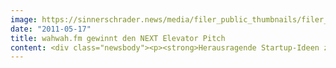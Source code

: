 ```yaml
---
image: https://sinnerschrader.news/media/filer_public_thumbnails/filer_public/d2/0f/d20f8b2f-ca47-4ace-9935-77dff0d2f96a/varfoldersdjk8pxf42x64d8fxslz8jcc8fc0000gnttmpiowdr2__480x288_q85_crop_subsampling-2_upscale.jpg
date: "2011-05-17"
title: wahwah.fm gewinnt den NEXT Elevator Pitch
content: <div class="newsbody"><p><strong>Herausragende Startup-Ideen zum Auftakt der NEXT Conference in Berlin<br/></strong><br/>Das Berliner Startup wahwah.fm hat den Elevator Pitch auf der NEXT Conference gewonnen. Das junge Unternehmen um Gründer Philipp Eibach macht Musik für beliebig viele Liebhaber gemeinsam erlebbar und hat sich gegen insgesamt 60 Mitbewerber durchgesetzt.</p><p>Zwölf Start-ups hatten es über die Hürden der Online-Abstimmung und der Jury-Vorauswahl geschafft. In jeweils fünfminütigen Präsentationen stellten sie sich am Vormittag auf der NEXT Stage den kritischen Blicken und Fragen der Jury – moderiert wurde der Pitch mit professionellem Charme von Hermione Way (The Next Web).</p><p><strong>Trends der digitalen Startup-Szene&#58; Das Netz wird übersichtlicher und persönlicher<br/></strong><br/>Zwei Themen setzten den Rahmen für fast alle der präsentierenden Startups. So widmen sich Unternehmen wie Trust You, Newshype, egoArchive oder joinbox dem sinnvollen Umgang mit der täglichen Datenflut, der heute jeder Internetnutzer ausgesetzt ist. Die Suchmaschine Trust You bietet beispielsweise die Auswertung sämtlicher Hotelbewertungen im Internet nach eigenen Kriterien und erstellt ein universelles Ranking, das auch Social Graphs mit einbezieht.</p><p>Der zweite deutlich erkennbare Trend ist der Vormarsch der location-based Services, dem sich Startups wie storytude, Spoovel oder niriu verschrieben haben. So sollen Internetnutzer zunehmend die Möglichkeit haben, sich in ihrer Stadt oder Nachbarschaft zu vernetzen und per Crowdsourcing gemeinsame Anliegen zu verwirklichen.</p><p><strong>Halalati und wahwah.fm im Finale&#58; wahwah setzt sich durch<br/></strong><br/>Nach dem Pitch folgte die Vorauswahl der Jury&#58; Halalati, ein Service, der es Unternehmen ermöglicht mehr Reichweite auf facebook zu generieren und auch finanziell zu nutzen, sowie das Musik-Startup wahwah.fm schafften es in die Finalrunde. Vor einem großen Publikum stellten sie ihr Geschäftsmodell auf der International Stage zur endgültigen Abstimmung.</p><p>Durchsetzen konnte sich in der Gunst der Zuhörer schließlich wahwah.fm – entschieden wurde per Applaus. wahwah.fm ermöglicht seinen Nutzern das Kennenlernen und Vernetzen auf Basis von Musik, indem sie verschiedenste Radiostreams erstellen und teilen können. Hierbei arbeitet das Unternehmen unter anderem auch mit SoundCloud zusammen.</p><p><strong>Hochkarätige Jury und nützliche Preise für die Gewinner<br/></strong><br/>Philipp Eiborn und sein Team gewinnen einen Coachingtag bei Hanse Ventures und ein Freisemester am renommierten Founder Institute Berlin. In der Jury des Elevator Pitch bewerteten Joana Picq (The Next Women), Alexander von Frankenberg (High-Tech Gründerfonds), Torsten Oelke (YOU IS NOW), Christoph Räthke (Founder Institute), Mike Butcher (TechCrunch Europe), Marco Börries (NumberFour AG), Maks Giordano (juuman’ okudo), Olaf Jacobi (Target Partners), Reshma Sohoni (Seedcamp), Boris Veldhuiizen van Zanten (The Next Web) und Sarik Weber (Hanse Ventures) die eingereichten Beiträge.</p><p><a class="news-backlink" href="/de/"><svg class="svg-ico svg-ico--arrow-left"><use xlink&#58;href="#arrow-down"></use></svg>Zurück zur Presse Übersicht</a></p></div>
---
```

